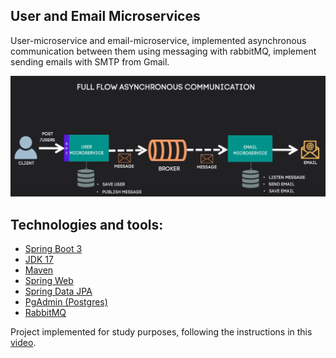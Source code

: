 ## User and Email Microservices

User-microservice and email-microservice, implemented asynchronous communication between them using messaging 
with rabbitMQ, implement sending emails with SMTP from Gmail.

![Screenshot_8.png](/flow-overview.png)

## Technologies and tools:

- [Spring Boot 3](https://spring.io/projects/spring-boot)
- [JDK 17](https://www.oracle.com/java/technologies/javase/jdk17-readme-downloads.html)
- [Maven](https://docs.spring.io/spring-boot/docs/current/maven-plugin/reference/htmlsingle/)
- [Spring Web](https://docs.spring.io/spring-boot/docs/current/reference/html/web.html)
- [Spring Data JPA](https://spring.io/projects/spring-data-jpa)
- [PgAdmin (Postgres)](https://www.postgresql.org/)
- [RabbitMQ](https://www.rabbitmq.com/)

Project implemented for study purposes, following the instructions in this [video](https://www.youtube.com/watch?v=ZnECi2gatMs).